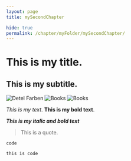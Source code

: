 ```yaml
---
layout: page
title: mySecondChapter

hide: true
permalink: /chapter/myFolder/mySecondChapter/
---
```



# This is my title.

## This is my subtitle.


![Detel Farben](https://user-images.githubusercontent.com/44223481/168280043-4fd860fa-228a-430b-86a5-76c6d928b2c3.png)
![Books](https://user-images.githubusercontent.com/44223481/168280171-b912c8b4-ce43-41f7-8129-3e944075b798.jpg)
![Books](https://user-images.githubusercontent.com/44223481/168280188-6784d825-bb92-413c-add3-e4277e6d4602.jpg)

*This is my text*.
**This is my bold text**.

***This is my italic and bold text***

> This is a quote.

`code`

    this is code
